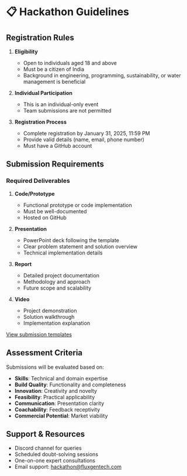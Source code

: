 # 📋 Hackathon Guidelines

## Registration Rules

1. **Eligibility**
   - Open to individuals aged 18 and above
   - Must be a citizen of India
   - Background in engineering, programming, sustainability, or water management is beneficial

2. **Individual Participation**
   - This is an individual-only event
   - Team submissions are not permitted

3. **Registration Process**
   - Complete registration by January 31, 2025, 11:59 PM
   - Provide valid details (name, email, phone number)
   - Must have a GitHub account

## Submission Requirements

### Required Deliverables
1. **Code/Prototype**
   - Functional prototype or code implementation
   - Must be well-documented
   - Hosted on GitHub

2. **Presentation**
   - PowerPoint deck following the template
   - Clear problem statement and solution overview
   - Technical implementation details

3. **Report**
   - Detailed project documentation
   - Methodology and approach
   - Future scope and scalability

4. **Video**
   - Project demonstration
   - Solution walkthrough
   - Implementation explanation

[View submission templates](templates.md)

## Assessment Criteria

Submissions will be evaluated based on:

- **Skills**: Technical and domain expertise
- **Build Quality**: Functionality and completeness
- **Innovation**: Creativity and novelty
- **Feasibility**: Practical applicability
- **Communication**: Presentation clarity
- **Coachability**: Feedback receptivity
- **Commercial Potential**: Market viability

## Support & Resources

- Discord channel for queries
- Scheduled doubt-solving sessions
- One-on-one expert consultations
- Email support: hackathon@fluxgentech.com